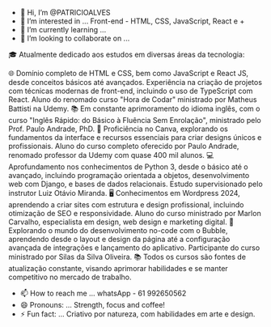 - 👋 Hi, I’m @PATRICIOALVES
- 👀 I’m interested in ...  Front-end - HTML, CSS, JavaScript, React e +
- 🌱 I’m currently learning ...
- 💞️ I’m looking to collaborate on ...

🎓 Atualmente dedicado aos estudos em diversas áreas da tecnologia:

🌐 Domínio completo de HTML e CSS, bem como JavaScript e React JS, desde conceitos básicos até avançados. Experiência na criação de projetos com técnicas modernas de front-end, 
incluindo o uso de TypeScript com React. Aluno do renomado curso "Hora de Codar" ministrado por Matheus Battisti na Udemy.
📚 Em constante aprimoramento do idioma inglês, com o curso "Inglês Rápido: do Básico à Fluência Sem Enrolação", ministrado pelo Prof. Paulo Andrade, PhD.
🎨 Proficiência no Canva, explorando os fundamentos da interface e recursos essenciais para criar designs únicos e profissionais. 
Aluno do curso completo oferecido por Paulo Andrade, renomado professor da Udemy com quase 400 mil alunos.
💻 Aprofundamento nos conhecimentos de Python 3, desde o básico até o avançado, incluindo programação orientada a objetos, desenvolvimento web com Django,
e bases de dados relacionais. Estudo supervisionado pelo instrutor Luiz Otávio Miranda.
🖥️ Conhecimentos em Wordpress 2024, aprendendo a criar sites com estrutura e design profissional, incluindo otimização de SEO e responsividade. 
Aluno do curso ministrado por Marlon Carvalho, especialista em design, web design e marketing digital.
🔮 Explorando o mundo do desenvolvimento no-code com o Bubble, aprendendo desde o layout e design da página até a configuração 
avançada de integrações e lançamento do aplicativo. Participante do curso ministrado por Silas da Silva Oliveira.
📚 Todos os cursos são fontes de atualização constante, visando aprimorar habilidades e se manter competitivo no mercado de trabalho.
- 📫 How to reach me ... whatsApp - 61 992650562
- 😄 Pronouns: ... Strength, focus and coffee!
- ⚡ Fun fact: ... Criativo por natureza, com habilidades em arte e design.
